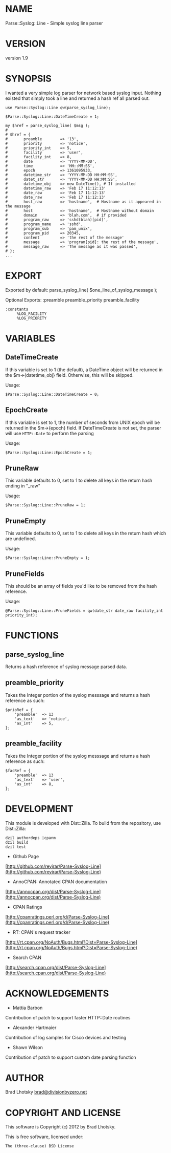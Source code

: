 # NAME

Parse::Syslog::Line - Simple syslog line parser

# VERSION

version 1.9

# SYNOPSIS

I wanted a very simple log parser for network based syslog input.
Nothing existed that simply took a line and returned a hash ref all
parsed out.

    use Parse::Syslog::Line qw(parse_syslog_line);

    $Parse::Syslog::Line::DateTimeCreate = 1;

    my $href = parse_syslog_line( $msg );
    #
    # $href = {
    #       preamble        => '13',
    #       priority        => 'notice',
    #       priority_int    => 5,
    #       facility        => 'user',
    #       facility_int    => 8,
    #       date            => 'YYYY-MM-DD',
    #       time            => 'HH::MM:SS',
    #       epoch           => 1361095933,
    #       datetime_str    => 'YYYY-MM-DD HH:MM:SS',
    #       datet_str       => 'YYYY-MM-DD HH:MM:SS',
    #       datetime_obj    => new DateTime(), # If installed
    #       datetime_raw    => 'Feb 17 11:12:13'
    #       date_raw        => 'Feb 17 11:12:13'
    #       date_raw        => 'Feb 17 11:12:13'
    #       host_raw        => 'hostname',  # Hostname as it appeared in the message
    #       host            => 'hostname',  # Hostname without domain
    #       domain          => 'blah.com',  # if provided
    #       program_raw     => 'sshd(blah)[pid]',
    #       program_name    => 'sshd',
    #       program_sub     => 'pam_unix',
    #       program_pid     => 20345,
    #       content         => 'the rest of the message'
    #       message         => 'program[pid]: the rest of the message',
    #       message_raw     => 'The message as it was passed',
    # };
    ...

# EXPORT

Exported by default:
       parse\_syslog\_line( $one\_line\_of\_syslog\_message );

Optional Exports:
  :preamble
       preamble\_priority
       preamble\_facility

    :constants
         %LOG_FACILITY
         %LOG_PRIORITY

# VARIABLES

## DateTimeCreate

If this variable is set to 1 (the default), a DateTime object will be
returned in the $m->{datetime\_obj} field.  Otherwise, this will be skipped.

Usage:

    $Parse::Syslog::Line::DateTimeCreate = 0;

## EpochCreate

If this variable is set to 1, the number of seconds from UNIX epoch
will be returned in the $m->{epoch} field.  If DateTimeCreate is
not set, the parser will use `HTTP::Date` to perform the parsing

Usage:

    $Parse::Syslog::Line::EpochCreate = 1;

## PruneRaw

This variable defaults to 0, set to 1 to delete all keys in the return hash ending in "\_raw"

Usage:

    $Parse::Syslog::Line::PruneRaw = 1;

## PruneEmpty

This variable defaults to 0, set to 1 to delete all keys in the return hash which are undefined.

Usage:

    $Parse::Syslog::Line::PruneEmpty = 1;

## PruneFields

This should be an array of fields you'd like to be removed from the hash reference.

Usage:

    @Parse::Syslog::Line::PruneFields = qw(date_str date_raw facility_int priority_int);

# FUNCTIONS

## parse\_syslog\_line

Returns a hash reference of syslog message parsed data.

## preamble\_priority

Takes the Integer portion of the syslog messsage and returns
a hash reference as such:

    $prioRef = {
        'preamble'  => 13
        'as_text'   => 'notice',
        'as_int'    => 5,
    };

## preamble\_facility

Takes the Integer portion of the syslog messsage and returns
a hash reference as such:

    $facRef = {
        'preamble'  => 13
        'as_text'   => 'user',
        'as_int'    => 8,
    };

# DEVELOPMENT

This module is developed with Dist::Zilla.  To build from the repository, use Dist::Zilla:

    dzil authordeps |cpanm
    dzil build
    dzil test

- Github Page

[http://github.com/reyjrar/Parse-Syslog-Line](http://github.com/reyjrar/Parse-Syslog-Line)

- AnnoCPAN: Annotated CPAN documentation

[http://annocpan.org/dist/Parse-Syslog-Line](http://annocpan.org/dist/Parse-Syslog-Line)

- CPAN Ratings

[http://cpanratings.perl.org/d/Parse-Syslog-Line](http://cpanratings.perl.org/d/Parse-Syslog-Line)

- RT: CPAN's request tracker

[http://rt.cpan.org/NoAuth/Bugs.html?Dist=Parse-Syslog-Line](http://rt.cpan.org/NoAuth/Bugs.html?Dist=Parse-Syslog-Line)

- Search CPAN

[http://search.cpan.org/dist/Parse-Syslog-Line](http://search.cpan.org/dist/Parse-Syslog-Line)

# ACKNOWLEDGEMENTS

- Mattia Barbon

Contribution of patch to support faster HTTP::Date routines

- Alexander Hartmaier

Contribution of log samples for Cisco devices and testing

- Shawn Wilson

Contribution of patch to support custom date parsing function

# AUTHOR

Brad Lhotsky <brad@divisionbyzero.net>

# COPYRIGHT AND LICENSE

This software is Copyright (c) 2012 by Brad Lhotsky.

This is free software, licensed under:

    The (three-clause) BSD License
